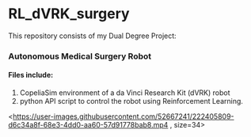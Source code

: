 # RL_dVRK_surgery
This repository consists of my Dual Degree Project: 
### Autonomous Medical Surgery Robot 

#### Files include:
1. CopeliaSim environment of a da Vinci Research Kit (dVRK) robot 
2. python API script to control the robot using Reinforcement Learning.  


<https://user-images.githubusercontent.com/52667241/222405809-d6c34a8f-68e3-4dd0-aa60-57d91778bab8.mp4 , size=34>

